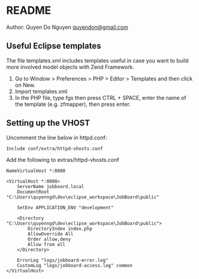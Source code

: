 README
======
Author: Quyen Do Nguyen quyendon@gmail.com

Useful Eclipse templates
------------------------
The file templates.xml includes templates useful in case you want to build more involved model objects with Zend Framework.

1. Go to Window > Preferences > PHP > Editor > Templates and then click on New.
2. Import templates.xml
3. In the PHP file, type fgs then press CTRL + SPACE, enter the name of the template (e.g. zfmapper), then press enter.


Setting up the VHOST
---------------------
Uncomment the line below in httpd.conf:

	Include conf/extra/httpd-vhosts.conf

Add the following to extras/httpd-vhosts.conf

	NameVirtualHost *:8080
	
	<VirtualHost *:8080>
	    ServerName jobboard.local
	    DocumentRoot "C:\Users\quyenngd\dev\eclipse_workspace\JobBoard\public"
	
	    SetEnv APPLICATION_ENV "development"
	
	    <Directory "C:\Users\quyenngd\dev\eclipse_workspace\JobBoard\public">
			DirectoryIndex index.php
			AllowOverride All
			Order allow,deny
			Allow from all
		</Directory>
	
	    ErrorLog "logs/jobboard-error.log"
	    CustomLog "logs/jobboard-access.log" common
	</VirtualHost>
